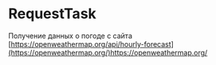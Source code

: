 # RequestTask
Получение данных о погоде с сайта [https://openweathermap.org/api/hourly-forecast](https://openweathermap.org/)https://openweathermap.org/
